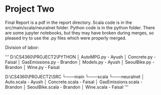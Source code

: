 # Project Two 

Final Report is a pdf in the report directory. Scala code is in the 
src/main/scala/neuralnet folder. Python code is in the python folder. There 
are some jupyter notebooks, but they may have broken during merges, so 
pleased try to use the .py files which were properly merged. 

Division of labor: 

'''
D:\CS4360\PROJECT2\PYTHON
│   AutoMPG.py - Ayush 
│   Concrete.py - Faisal
│   GasEmissions.py - Brandon
│   Models.py - Ayush
│   SeoulBike.py - Brandon
│   Wine.py - Faisal

D:\CS4360\PROJECT2\SRC
└───main
    └───scala
        └───neuralnet
            │   Auto.scala - Ayush 
            │   Concrete.scala - Faisal
            │   GasEmissions.scala - Brandon
            │   SeoulBike.scala - Brandon
            │   Wine.scala - Faisal
'''
